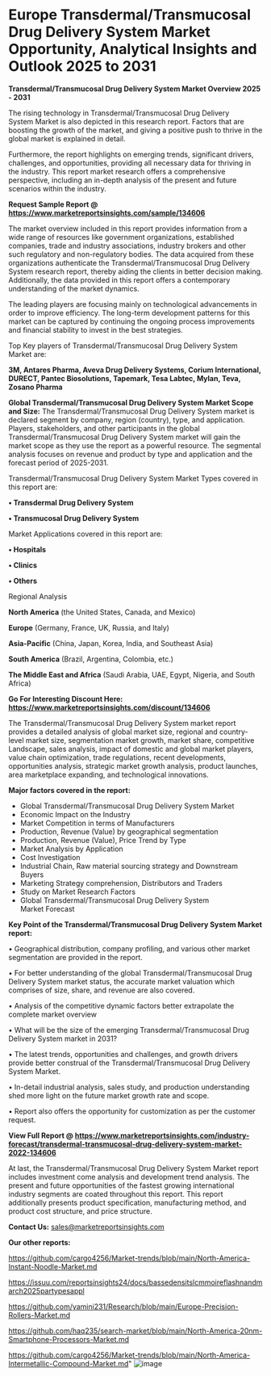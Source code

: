 # Europe Transdermal/Transmucosal Drug Delivery System Market Opportunity, Analytical Insights and Outlook 2025 to 2031

<Strong> Transdermal/Transmucosal Drug Delivery System Market Overview 2025 - 2031</strong>

The rising technology in Transdermal/Transmucosal Drug Delivery System Market is also depicted in this research report. Factors that are boosting the growth of the market, and giving a positive push to thrive in the global market is explained in detail.

Furthermore, the report highlights on emerging trends, significant drivers, challenges, and opportunities, providing all necessary data for thriving in the industry. This report market research offers a comprehensive perspective, including an in-depth analysis of the present and future scenarios within the industry.

<strong>Request Sample Report @ <a href=https://www.marketreportsinsights.com/sample/134606>https://www.marketreportsinsights.com/sample/134606</a></strong>

The market overview included in this report provides information from a wide range of resources like government organizations, established companies, trade and industry associations, industry brokers and other such regulatory and non-regulatory bodies. The data acquired from these organizations authenticate the Transdermal/Transmucosal Drug Delivery System research report, thereby aiding the clients in better decision making. Additionally, the data provided in this report offers a contemporary understanding of the market dynamics.

The leading players are focusing mainly on technological advancements in order to improve efficiency. The long-term development patterns for this market can be captured by continuing the ongoing process improvements and financial stability to invest in the best strategies.

Top Key players of Transdermal/Transmucosal Drug Delivery System Market are:

<strong>3M, Antares Pharma, Aveva Drug Delivery Systems, Corium International, DURECT, Pantec Biosolutions, Tapemark, Tesa Labtec, Mylan, Teva, Zosano Pharma</strong>

<strong><b>Global Transdermal/Transmucosal Drug Delivery System Market Scope and Size:</b></strong>
The Transdermal/Transmucosal Drug Delivery System market is declared segment by company, region (country), type, and application. Players, stakeholders, and other participants in the global Transdermal/Transmucosal Drug Delivery System market will gain the market scope as they use the report as a powerful resource. The segmental analysis focuses on revenue and product by type and application and the forecast period of 2025-2031.

Transdermal/Transmucosal Drug Delivery System Market Types covered in this report are:

<strong>• Transdermal Drug Delivery System

• Transmucosal Drug Delivery System</strong>

Market Applications covered in this report are:

<strong>• Hospitals

• Clinics

• Others</strong> 

Regional Analysis

<strong>North America</strong> (the United States, Canada, and Mexico)

<strong>Europe</strong> (Germany, France, UK, Russia, and Italy)

<strong>Asia-Pacific</strong> (China, Japan, Korea, India, and Southeast Asia)

<strong>South America</strong> (Brazil, Argentina, Colombia, etc.)

<strong>The Middle East and Africa</strong> (Saudi Arabia, UAE, Egypt, Nigeria, and South Africa)

<strong>Go For Interesting Discount Here: <a href=https://www.marketreportsinsights.com/discount/134606>https://www.marketreportsinsights.com/discount/134606</a></strong>

The Transdermal/Transmucosal Drug Delivery System market report provides a detailed analysis of global market size, regional and country-level market size, segmentation market growth, market share, competitive Landscape, sales analysis, impact of domestic and global market players, value chain optimization, trade regulations, recent developments, opportunities analysis, strategic market growth analysis, product launches, area marketplace expanding, and technological innovations.

<strong><b>Major factors covered in the report:</b></strong>
<ul>
  <li>Global Transdermal/Transmucosal Drug Delivery System Market </li>
  <li>Economic Impact on the Industry</li>
  <li>Market Competition in terms of Manufacturers</li>
  <li>Production, Revenue (Value) by geographical segmentation</li>
  <li>Production, Revenue (Value), Price Trend by Type</li>
  <li>Market Analysis by Application</li>
  <li>Cost Investigation</li>
  <li>Industrial Chain, Raw material sourcing strategy and Downstream Buyers</li>
  <li>Marketing Strategy comprehension, Distributors and Traders</li>
  <li>Study on Market Research Factors</li>
  <li>Global Transdermal/Transmucosal Drug Delivery System Market Forecast</li>
</ul>

<strong><b>Key Point of the Transdermal/Transmucosal Drug Delivery System Market report:</b></strong>

• Geographical distribution, company profiling, and various other market segmentation are provided in the report.

• For better understanding of the global Transdermal/Transmucosal Drug Delivery System market status, the accurate market valuation which comprises of size, share, and revenue are also covered.

• Analysis of the competitive dynamic factors better extrapolate the complete market overview

• What will be the size of the emerging Transdermal/Transmucosal Drug Delivery System market in 2031?

• The latest trends, opportunities and challenges, and growth drivers provide better construal of the Transdermal/Transmucosal Drug Delivery System Market.

• In-detail industrial analysis, sales study, and production understanding shed more light on the future market growth rate and scope.

• Report also offers the opportunity for customization as per the customer request.

<strong><b>View Full Report @ <a href=https://www.marketreportsinsights.com/industry-forecast/transdermal-transmucosal-drug-delivery-system-market-2022-134606>https://www.marketreportsinsights.com/industry-forecast/transdermal-transmucosal-drug-delivery-system-market-2022-134606</a></b></strong>


At last, the Transdermal/Transmucosal Drug Delivery System Market report includes investment come analysis and development trend analysis. The present and future opportunities of the fastest growing international industry segments are coated throughout this report. This report additionally presents product specification, manufacturing method, and product cost structure, and price structure.

<strong>Contact Us:</strong>
sales@marketreportsinsights.com

<strong>Our other reports:</strong>

<a href=https://github.com/cargo4256/Market-trends/blob/main/North-America-Instant-Noodle-Market.md>https://github.com/cargo4256/Market-trends/blob/main/North-America-Instant-Noodle-Market.md</a>

<a href=https://issuu.com/reportsinsights24/docs/bassedensitslcmmoireflashnandmarch2025partypesappl>https://issuu.com/reportsinsights24/docs/bassedensitslcmmoireflashnandmarch2025partypesappl</a>

<a href=https://github.com/yamini231/Research/blob/main/Europe-Precision-Rollers-Market.md>https://github.com/yamini231/Research/blob/main/Europe-Precision-Rollers-Market.md</a>

<a href=https://github.com/haq235/search-market/blob/main/North-America-20nm-Smartphone-Processors-Market.md>https://github.com/haq235/search-market/blob/main/North-America-20nm-Smartphone-Processors-Market.md</a>

<a href=https://github.com/cargo4256/Market-trends/blob/main/North-America-Intermetallic-Compound-Market.md>https://github.com/cargo4256/Market-trends/blob/main/North-America-Intermetallic-Compound-Market.md</a>"
![image](https://github.com/user-attachments/assets/086222e8-36b3-4ba6-a665-990a9a3ba85b)
